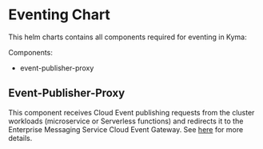 # Eventing Chart

This helm charts contains all components required for eventing in Kyma:

Components:
- event-publisher-proxy

## Event-Publisher-Proxy

This component receives Cloud Event publishing requests from the cluster workloads (microservice or Serverless functions) and redirects it to the Enterprise Messaging Service Cloud Event Gateway. See [here](https://github.com/kyma-project/kyma/tree/master/components/event-publisher-proxy) for more details.

